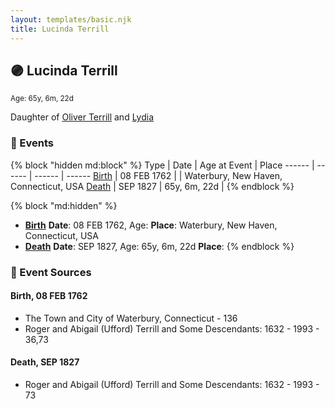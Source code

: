 ```yaml
---
layout: templates/basic.njk
title: Lucinda Terrill
---
```

## 🟣 Lucinda Terrill
<small>Age: 65y, 6m, 22d</small>

Daughter of [Oliver Terrill](/people/9/94505283) and [Lydia ](/people/1/18213296)

### 📆 Events

{% block "hidden md:block" %}
Type | Date | Age at Event | Place
------ | ------ | ------ | ------
[Birth](#event-event-2) | 08 FEB 1762 |  | Waterbury, New Haven, Connecticut, USA
[Death](#event-event-3) | SEP 1827 | 65y, 6m, 22d |
{% endblock %}

{% block "md:hidden" %}
- **[Birth](#event-event-2)**
**Date**: 08 FEB 1762, Age:
**Place**: Waterbury, New Haven, Connecticut, USA
- **[Death](#event-event-3)**
**Date**: SEP 1827, Age: 65y, 6m, 22d
**Place**:
{% endblock %}

### 📰 Event Sources

#### <a id="event-event-2"></a> Birth, 08 FEB 1762
* The Town and City of Waterbury, Connecticut  - 136
* Roger and Abigail (Ufford) Terrill and Some Descendants: 1632 - 1993  - 36,73

#### <a id="event-event-3"></a> Death, SEP 1827
* Roger and Abigail (Ufford) Terrill and Some Descendants: 1632 - 1993  - 73